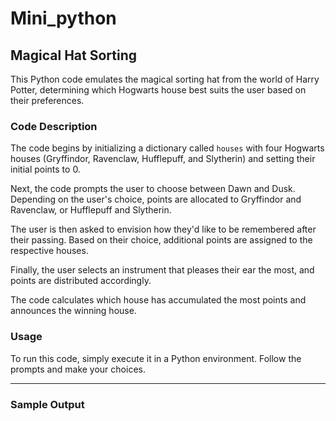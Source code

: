 # Mini_python
## Magical Hat Sorting

This Python code emulates the magical sorting hat from the world of Harry Potter, determining which Hogwarts house best suits the user based on their preferences.

### Code Description

The code begins by initializing a dictionary called `houses` with four Hogwarts houses (Gryffindor, Ravenclaw, Hufflepuff, and Slytherin) and setting their initial points to 0.

Next, the code prompts the user to choose between Dawn and Dusk. Depending on the user's choice, points are allocated to Gryffindor and Ravenclaw, or Hufflepuff and Slytherin.

The user is then asked to envision how they'd like to be remembered after their passing. Based on their choice, additional points are assigned to the respective houses.

Finally, the user selects an instrument that pleases their ear the most, and points are distributed accordingly.

The code calculates which house has accumulated the most points and announces the winning house.

### Usage

To run this code, simply execute it in a Python environment. Follow the prompts and make your choices.

---

### Sample Output

